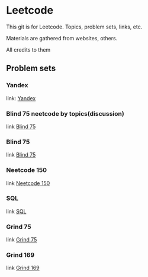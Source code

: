 # Leetcode
This git is for Leetcode. Topics, problem sets, links, etc.

Materials are gathered from websites, others.

All credits to them
## Problem sets
### Yandex
link: [Yandex](https://leetcode.com/problem-list/oy4y273c/) 
### Blind 75 neetcode by topics(discussion)
link [Blind 75](https://leetcode.com/discuss/post/460599/blind-75-leetcode-questions-by-krishnade-9xev/)
### Blind 75
link [Blind 75](https://leetcode.com/list/oizxjoit)
### Neetcode 150
link [Neetcode 150](https://leetcode.com/list/rr2ss0g5)
### SQL
link [SQL](https://leetcode.com/list/o2qifkts)
### Grind 75
link [Grind 75](https://leetcode.com/list/rab78cw1)
### Grind 169
link [Grind 169](https://leetcode.com/list/rabvlt31)